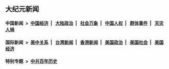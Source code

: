 ## 大纪元新闻

#### 中国新闻 &nbsp;>&nbsp; [中国经济](indexes/ncid283/README.md?04280045) &nbsp;| &nbsp; [大陆政治](indexes/ncid277/README.md?04280045) &nbsp;| &nbsp; [社会万象](indexes/ncid282/README.md?04280045) &nbsp;| &nbsp; [中国人权](indexes/ncid278/README.md?04280045) &nbsp;| &nbsp; [群体事件](indexes/ncid279/README.md?04280045) &nbsp;| &nbsp; [天灾人祸](indexes/ncid280/README.md?04280045)

#### 国际新闻 &nbsp;>&nbsp; [美中关系](indexes/nf1412576/README.md?04280045) &nbsp;| &nbsp; [台湾新闻](indexes/ncid1349361/README.md?04280045) &nbsp;| &nbsp; [香港新闻](indexes/ncid1349362/README.md?04280045) &nbsp;| &nbsp; [美国政治](indexes/ncid1078159/README.md?04280045) &nbsp;| &nbsp; [美国社会](indexes/ncid1078160/README.md?04280045) &nbsp;| &nbsp; [美国经济](indexes/ncid1078158/README.md?04280045)

#### 特别专题 &nbsp;>&nbsp; [中共百年历史](https://github.com/easy2view/epoch-special/blob/master/README.md?04280045)  
